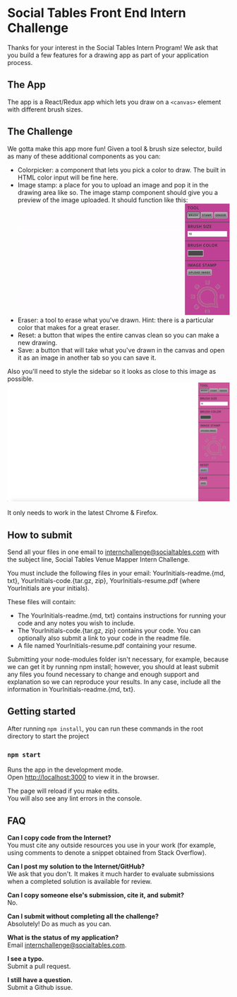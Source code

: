 # Social Tables Front End Intern Challenge
Thanks for your interest in the Social Tables Intern Program!  We ask that you build a few features for a drawing app as part of your application process.

## The App
The app is a React/Redux app which lets you draw on a `<canvas>` element with different brush sizes.

## The Challenge

We gotta make this app more fun!
Given a tool & brush size selector, build as many of these additional components as you can:
* Colorpicker: a component that lets you pick a color to draw. The built in HTML color input will be fine here.
* Image stamp: a place for you to upload an image and pop it in the drawing area like so. The image stamp component should give you a preview of the image uploaded. It should function like this: ![Image Stamp Tool](/public/img/stamp.gif?raw=true "Image Stamp Tool")
* Eraser: a tool to erase what you've drawn. Hint: there is a particular color that makes for a great eraser.
* Reset: a button that wipes the entire canvas clean so you can make a new drawing.
* Save: a button that will take what you've drawn in the canvas and open it as an image in another tab so you can save it.

Also you'll need to style the sidebar so it looks as close to this image as possible.
![Design](/public/img/design.png?raw=true "Design")

It only needs to work in the latest Chrome & Firefox.

## How to submit
Send all your files in one email to internchallenge@socialtables.com with the subject line, Social Tables Venue Mapper Intern Challenge.

You must include the following files in your email: YourInitials-readme.{md, txt}, YourInitials-code.{tar.gz, zip}, YourInitials-resume.pdf (where YourInitials are your initials).

These files will contain:

* The YourInitials-readme.{md, txt} contains instructions for running your code and any notes you wish to include.
* The YourInitials-code.{tar.gz, zip} contains your code. You can optionally also submit a link to your code in the readme file.
* A file named YourInitials-resume.pdf containing your resume.

Submitting your node-modules folder isn't necessary, for example, because we can get it by running npm install; however, you should at least submit any files you found necessary to change and enough support and explanation so we can reproduce your results. In any case, include all the information in YourInitials-readme.{md, txt}.

## Getting started

After running `npm install`, you can run these commands in the root directory to start the project

### `npm start`

Runs the app in the development mode.<br>
Open [http://localhost:3000](http://localhost:3000) to view it in the browser.

The page will reload if you make edits.<br>
You will also see any lint errors in the console.

## FAQ

**Can I copy code from the Internet?**  
You must cite any outside resources you use in your work (for example, using comments to denote a snippet obtained from Stack Overflow).  

**Can I post my solution to the Internet/GitHub?**  
We ask that you don't. It makes it much harder to evaluate submissions when a completed solution is available for review.

**Can I copy someone else's submission, cite it, and submit?**  
No.

**Can I submit without completing all the challenge?**  
Absolutely! Do as much as you can.

**What is the status of my application?**  
Email <internchallenge@socialtables.com>.

**I see a typo.**  
Submit a pull request.

**I still have a question.**  
Submit a Github issue.